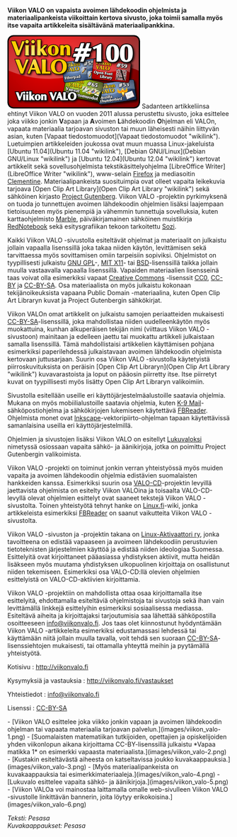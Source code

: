<!--
Title: Viikon VALO
Week: 2x48
Number: 100
Date: 2012/11/25
Pageimage: valo100-viikon_valo.png
Tags: Useita,Materiaali
-->

**Viikon VALO on vapaista avoimen lähdekoodin ohjelmista ja
materiaalipankeista viikoittain kertova sivusto, joka toimii samalla
myös itse vapaita artikkeleita sisältävänä materiaalipankkina.**

![](images/valo100-viikon_valo.png "fig:valo100-viikon_valo.png") Sadanteen
artikkeliinsa ehtinyt Viikon VALO on vuoden 2011 alussa perustettu
sivusto, joka esittelee joka viikko jonkin **V**apaan ja **A**voimen
**L**ähdekoodin **O**hjelman eli VALOn, vapaata materiaalia tarjoavan
sivuston tai muun läheisesti näihin liittyvän asian, kuten [Vapaat
tiedostomuodot](Vapaat tiedostomuodot "wikilink"). Luetuimpien
artikkeleiden joukossa ovat muun muassa Linux-jakeluista [Ubuntu
11.04](Ubuntu 11.04 "wikilink"), [Debian
GNU/Linux](Debian GNU/Linux "wikilink") ja [Ubuntu
12.04](Ubuntu 12.04 "wikilink") kertovat artikkelit sekä
sovellusohjelmista tekstikäsittelyohjelma [LibreOffice
Writer](LibreOffice Writer "wikilink"), www-selain
[Firefox](Firefox) ja mediasoitin
[Clementine](Clementine). Materiaalipankeista suosituimpia
ovat olleet vapaita leikekuvia tarjoava [Open Clip Art
Library](Open Clip Art Library "wikilink") sekä sähköinen kirjasto
[Project Gutenberg](Project_Gutenberg). Viikon VALO
-projektin pyrkimyksenä on tuoda jo tunnettujen avoimen lähdekoodin
ohjelmien lisäksi laajempaan tietoisuuteen myös pienempiä ja vähemmin
tunnettuja sovelluksia, kuten karttaohjelmisto
[Marble](Marble), päiväkirjamainen sähköinen muistikirja
[RedNotebook](RedNotebook) sekä esitysgrafiikan tekoon
tarkoitettu [Sozi](Sozi).

Kaikki Viikon VALO -sivustolla esiteltävät ohjelmat ja materiaalit on
julkaistu jollain vapaalla lisenssillä joka takaa niiden käytön,
levittämisen sekä tarvittaessa myös sovittamisen omiin tarpeisiin
sopiviksi. Ohjelmistot on tyypillisesti julkaistu [GNU GPL](GNU_GPL)-,
[MIT X11](MIT_X11)- tai
[BSD](http://fi.wikipedia.org/wiki/BSD-lisenssi)-lisenssillä taikka
jollain muulla vastaavalla vapaalla lisenssillä. Vapaiden materiaalien
lisensseinä taas voivat olla esimerkiksi vapaat
[Creative Commons](http://creativecommons.org/) -lisenssit
[CC0](http://creativecommons.org/publicdomain/zero/1.0/),
[CC-BY](http://creativecommons.org/licenses/by/1.0/fi/) ja
[CC-BY-SA](http://creativecommons.org/licenses/by-sa/1.0/fi/). Osa
materiaalista on myös julkaistu kokonaan tekijänoikeuksista vapaana
Public Domain -materiaalina, kuten Open Clip Art Libraryn kuvat ja
Project Gutenbergin sähkökirjat.

Viikon VALOn omat artikkelit on julkaistu samojen periaatteiden
mukaisesti
[CC-BY-SA](http://creativecommons.org/licenses/by-sa/3.0/deed.fi)-lisenssillä,
joka mahdollistaa niiden uudelleenkäytön myös muokattuina, kunhan
alkuperäisen tekijän nimi (viittaus Viikon VALO -sivustoon) mainitaan ja
edelleen jaettu tai muokattu artikkeli julkaistaan samalla lisenssillä.
Tämä mahdollistaisi artikkelien käyttämisen pohjana esimerkiksi
paperilehdessä julkaistavaan avoimen lähdekoodin ohjelmista kertovaan
juttusarjaan. Suurin osa Viikon VALO -sivustolla käytetyistä
piirroskuvituksista on peräisin [Open Clip Art
Libraryn](Open Clip Art Library "wikilink") kuvavarastoista ja loput on
pääosin piirretty itse. Itse piirretyt kuvat on tyypillisesti myös
lisätty Open Clip Art Libraryn valikoimiin.

Sivustolla esitellään useille eri käyttöjärjestelmäalustoille saatavia
ohjelmia. Mukana on myös mobiilialustoille saatavia ohjelmia, kuten
[K-9 Mail](K-9_Mail)-sähköpostiohjelma ja sähkökirjojen lukemiseen
käytettävä [FBReader](FBReader). Ohjelmista monet ovat
[Inkscape](Inkscape)-vektoripiirto-ohjelman tapaan
käytettävissä samanlaisina useilla eri käyttöjärjestelmillä.

Ohjelmien ja sivustojen lisäksi Viikon VALO on esitellyt
[Lukuvaloksi](http://viikonvalo.fi/Lukuvalo) nimetyssä osiossaan vapaita
sähkö- ja äänikirjoja, jotka on poimittu Project Gutenbergin
valikoimista.

Viikon VALO -projekti on toiminut jonkin verran yhteistyössä myös muiden
vapaita ja avoimen lähdekoodin ohjelmia edistävien suomalaisten
hankkeiden kanssa. Esimerkiksi suurin osa
[VALO-CD](VALO-CD)-projektin levyillä jaettavista ohjelmista
on esitelty Viikon VALOina ja toisaalta VALO-CD-levyllä olevat ohjelmien
esittelyt ovat saaneet tekstejä Viikon VALO -sivustolta. Toinen
yhteistyötä tehnyt hanke on [Linux.fi](http://linux.fi)-wiki, jonka
artikkeleista esimerkiksi [FBReader](http://linux.fi/wiki/Fbreader) on
saanut vaikutteita Viikon VALO -sivustolta.

Viikon VALO -sivuston ja -projektin takana on [Linux-Aktivaattori
ry](http://linux-aktivaattori.fi), jonka tavoitteena on edistää
vapaaseen ja avoimeen lähdekoodiin perustuvien tietoteknisten
järjestelmien käyttöä ja edistää niiden ideologiaa Suomessa. Esittelyitä
ovat kirjoittaneet pääasiassa yhdistyksen aktiivit, mutta heidän
lisäkseen myös muutama yhdistyksen ulkopuolinen kirjoittaja on
osallistunut niiden tekemiseen. Esimerkiksi osa VALO-CD:llä olevien
ohjelmien esittelyistä on VALO-CD-aktiivien kirjoittamia.

Viikon VALO -projektiin on mahdollista ottaa osaa kirjoittamalla itse
esittelyitä, ehdottamalla esiteltäviä ohjelmistoja tai sivustoja sekä
ihan vain levittämällä linkkejä esittelyihin esimerkiksi sosiaalisessa
mediassa. Esiteltävä aiheita ja kirjoittajaksi tarjoutumisia saa
lähettää sähköpostilla osoitteeseen <info@viikonvalo.fi>. Jos taas olet
kiinnostunut hyödyntämään Viikon VALO -artikkeleita esimerkiksi
edustamassasi lehdessä tai käyttämään niitä jollain muulla tavalla, voit
tehdä sen suoraan
[CC-BY-SA](http://creativecommons.org/licenses/by-sa/3.0/deed.fi)-lisenssiehtojen
mukaisesti, tai ottamalla yhteyttä meihin ja pyytämällä yhteistyötä.

Kotisivu
:   <http://viikonvalo.fi>

Kysymyksiä ja vastauksia
:   <http://viikonvalo.fi/vastaukset>

Yhteistiedot
:   <info@viikonvalo.fi>

Lisenssi
:   [CC-BY-SA](http://creativecommons.org/licenses/by-sa/3.0/deed.fi)

<div class="psgallery" markdown="1">
-   [Viikon VALO esittelee joka viikko jonkin vapaan ja avoimen
    lähdekoodin ohjelman tai vapaata materiaalia tarjoavan
    palvelun.](images/viikon_valo-1.png)
-   [Suomalaisten matematiikan tutkijoiden, opettajien ja opiskelijoiden
    yhden viikonlopun aikana kirjoittama CC-BY-lisenssillä julkaistu
    *Vapaa matikka 1* on esimerkki vapaasta
    materiaalista.](images/viikon_valo-2.png)
-   [Kustakin esiteltävästä aiheesta on katseltavissa joukko
    kuvakaappauksia.](images/viikon_valo-3.png)
-   [Myös materiaalipankeista on kuvakaappauksia tai
    esimerkkimateriaaleja.](images/viikon_valo-4.png)
-   [Lukuvalo esittelee vapaita sähkö- ja
    äänikirjoja.](images/viikon_valo-5.png)
-   [Viikon VALOa voi mainostaa laittamalla omalle web-sivulleen Viikon
    VALO -sivustolle linkittävän bannerin, joita löytyy
    erikokoisina.](images/viikon_valo-6.png)
</div>

*Teksti: Pesasa* <br />
*Kuvakaappaukset: Pesasa*
